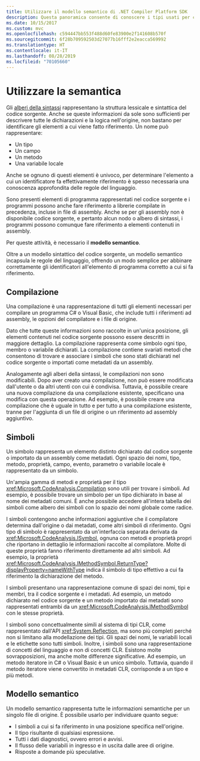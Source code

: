 ```yaml
---
title: Utilizzare il modello semantico di .NET Compiler Platform SDK
description: Questa panoramica consente di conoscere i tipi usati per comprendere e modificare il modello semantico del codice.
ms.date: 10/15/2017
ms.custom: mvc
ms.openlocfilehash: c594447bb553f488d60fe83900e2f141608b570f
ms.sourcegitcommit: 6f28b709592503d27077b16fff2e2eacca569992
ms.translationtype: HT
ms.contentlocale: it-IT
ms.lasthandoff: 08/28/2019
ms.locfileid: "70105660"
---
```

# <a name="work-with-semantics"></a>Utilizzare la semantica

Gli [alberi della sintassi](work-with-syntax.md) rappresentano la struttura lessicale e sintattica del codice sorgente. Anche se queste informazioni da sole sono sufficienti per descrivere tutte le dichiarazioni e la logica nell'origine, non bastano per identificare gli elementi a cui viene fatto riferimento. Un nome può rappresentare:

- Un tipo
- Un campo
- Un metodo
- Una variabile locale

Anche se ognuno di questi elementi è univoco, per determinare l'elemento a cui un identificatore fa effettivamente riferimento è spesso necessaria una conoscenza approfondita delle regole del linguaggio. 

Sono presenti elementi di programma rappresentati nel codice sorgente e i programmi possono anche fare riferimento a librerie compilate in precedenza, incluse in file di assembly. Anche se per gli assembly non è disponibile codice sorgente, e pertanto alcun nodo o albero di sintassi, i programmi possono comunque fare riferimento a elementi contenuti in assembly.

Per queste attività, è necessario il **modello semantico**.

Oltre a un modello sintattico del codice sorgente, un modello semantico incapsula le regole del linguaggio, offrendo un modo semplice per abbinare correttamente gli identificatori all'elemento di programma corretto a cui si fa riferimento.

## <a name="compilation"></a>Compilazione

Una compilazione è una rappresentazione di tutti gli elementi necessari per compilare un programma C# o Visual Basic, che include tutti i riferimenti ad assembly, le opzioni del compilatore e i file di origine. 

Dato che tutte queste informazioni sono raccolte in un'unica posizione, gli elementi contenuti nel codice sorgente possono essere descritti in maggiore dettaglio. La compilazione rappresenta come simbolo ogni tipo, membro o variabile dichiarati. La compilazione contiene svariati metodi che consentono di trovare e associare i simboli che sono stati dichiarati nel codice sorgente o importati come metadati da un assembly.

Analogamente agli alberi della sintassi, le compilazioni non sono modificabili. Dopo aver creato una compilazione, non può essere modificata dall'utente o da altri utenti con cui è condivisa. Tuttavia, è possibile creare una nuova compilazione da una compilazione esistente, specificano una modifica con questa operazione. Ad esempio, è possibile creare una compilazione che è uguale in tutto e per tutto a una compilazione esistente, tranne per l'aggiunta di un file di origine o un riferimento ad assembly aggiuntivo.

## <a name="symbols"></a>Simboli

Un simbolo rappresenta un elemento distinto dichiarato dal codice sorgente o importato da un assembly come metadati. Ogni spazio dei nomi, tipo, metodo, proprietà, campo, evento, parametro o variabile locale è rappresentato da un simbolo. 

Un'ampia gamma di metodi e proprietà per il tipo <xref:Microsoft.CodeAnalysis.Compilation> sono utili per trovare i simboli. Ad esempio, è possibile trovare un simbolo per un tipo dichiarato in base al nome dei metadati comuni. È anche possibile accedere all'intera tabella dei simboli come albero dei simboli con lo spazio dei nomi globale come radice.

I simboli contengono anche informazioni aggiuntive che il compilatore determina dall'origine o dai metadati, come altri simboli di riferimento. Ogni tipo di simbolo è rappresentato da un'interfaccia separata derivata da <xref:Microsoft.CodeAnalysis.ISymbol>, ognuna con metodi e proprietà propri che riportano in dettaglio le informazioni raccolte al compilatore. Molte di queste proprietà fanno riferimento direttamente ad altri simboli. Ad esempio, la proprietà <xref:Microsoft.CodeAnalysis.IMethodSymbol.ReturnType?displayProperty=nameWithType> indica il simbolo di tipo effettivo a cui fa riferimento la dichiarazione del metodo.

I simboli presentano una rappresentazione comune di spazi dei nomi, tipi e membri, tra il codice sorgente e i metadati. Ad esempio, un metodo dichiarato nel codice sorgente e un metodo importato dai metadati sono rappresentati entrambi da un <xref:Microsoft.CodeAnalysis.IMethodSymbol> con le stesse proprietà.

I simboli sono concettualmente simili al sistema di tipi CLR, come rappresentato dall'API <xref:System.Reflection>, ma sono più completi perché non si limitano alla modellazione dei tipi. Gli spazi dei nomi, le variabili locali e le etichette sono tutti simboli. Inoltre, i simboli sono una rappresentazione di concetti del linguaggio e non di concetti CLR. Esistono molte sovrapposizioni, ma anche molte differenze significative. Ad esempio, un metodo iteratore in C# o Visual Basic è un unico simbolo. Tuttavia, quando il metodo iteratore viene convertito in metadati CLR, corrisponde a un tipo e più metodi.

## <a name="semantic-model"></a>Modello semantico

Un modello semantico rappresenta tutte le informazioni semantiche per un singolo file di origine. È possibile usarlo per individuare quanto segue: 

- I simboli a cui si fa riferimento in una posizione specifica nell'origine.
- Il tipo risultante di qualsiasi espressione.
- Tutti i dati diagnostici, ovvero errori e avvisi.
- Il flusso delle variabili in ingresso e in uscita dalle aree di origine.
- Risposte a domande più speculative.
